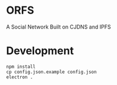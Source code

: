 # ORFS

A Social Network Built on CJDNS and IPFS

# Development

    npm install
    cp config.json.example config.json
    electron .
